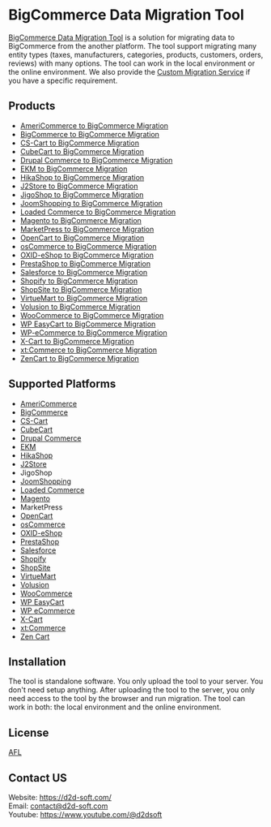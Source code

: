 # BigCommerce Data Migration Tool
[BigCommerce Data Migration Tool](https://d2d-soft.com/38-bigcommerce-migration) is a solution for migrating data to BigCommerce from the another platform. The tool support migrating many entity types (taxes, manufacturers, categories, products, customers, orders, reviews) with many options. The tool can work in the local environment or the online environment. We also provide the [Custom Migration Service](https://d2d-soft.com/migration-services/296-data-migration-customization.html) if you have a specific requirement. 

## Products
- [AmeriCommerce to BigCommerce Migration](https://d2d-soft.com/bigcommerce-migration/763-7221-americommerce-to-bigcommerce-migration-tool.html#/72-entities-1000)
- [BigCommerce to BigCommerce Migration](https://d2d-soft.com/bigcommerce-migration/432-1762-bigcommerce-to-bigcommerce-migration-tool.html#/72-entities-1000)
- [CS-Cart to BigCommerce Migration](https://d2d-soft.com/bigcommerce-migration/433-1767-cs-cart-to-bigcommerce-migration-tool.html#/72-entities-1000)
- [CubeCart to BigCommerce Migration](https://d2d-soft.com/bigcommerce-migration/434-1772-cubecart-to-bigcommerce-migration-tool.html#/72-entities-1000)
- [Drupal Commerce to BigCommerce Migration](https://d2d-soft.com/bigcommerce-migration/435-drupal-commerce-to-bigcommerce-migration-service.html)
- [EKM to BigCommerce Migration](https://d2d-soft.com/bigcommerce-migration/817-7793-ekm-to-bigcommerce-migration-tool.html#/72-entities-1000)
- [HikaShop to BigCommerce Migration](https://d2d-soft.com/bigcommerce-migration/471-1947-hikashop-to-bigcommerce-migration-tool.html#/72-entities-1000)
- [J2Store to BigCommerce Migration](https://d2d-soft.com/bigcommerce-migration/514-2142-j2store-to-bigcommerce-migration-tool.html#/72-entities-1000)
- [JigoShop to BigCommerce Migration](https://d2d-soft.com/bigcommerce-migration/536-2242-jigoshop-to-bigcommerce-migration-tool.html#/72-entities-1000)
- [JoomShopping to BigCommerce Migration](https://d2d-soft.com/bigcommerce-migration/586-2482-joomshopping-to-bigcommerce-migration-tool.html#/72-entities-1000)
- [Loaded Commerce to BigCommerce Migration](https://d2d-soft.com/bigcommerce-migration/436-1777-loaded-to-bigcommerce-migration-tool.html#/72-entities-1000)
- [Magento to BigCommerce Migration](https://d2d-soft.com/bigcommerce-migration/437-1782-magento-to-bigcommerce-migration-tool.html#/72-entities-1000)
- [MarketPress to BigCommerce Migration](https://d2d-soft.com/bigcommerce-migration/561-2362-marketpress-to-bigcommerce-migration-tool.html#/72-entities-1000)
- [OpenCart to BigCommerce Migration](https://d2d-soft.com/bigcommerce-migration/438-1787-opencart-to-bigcommerce-migration-tool.html#/72-entities-1000)
- [osCommerce to BigCommerce Migration](https://d2d-soft.com/bigcommerce-migration/439-1792-oscommerce-to-bigcommerce-migration-tool.html#/72-entities-1000)
- [OXID-eShop to BigCommerce Migration](https://d2d-soft.com/bigcommerce-migration/440-1797-oxid-eshop-to-bigcommerce-migration-tool.html#/72-entities-1000)
- [PrestaShop to BigCommerce Migration](https://d2d-soft.com/bigcommerce-migration/441-1802-prestashop-to-bigcommerce-migration-tool.html#/72-entities-1000)
- [Salesforce to BigCommerce Migration](https://d2d-soft.com/bigcommerce-migration/711-6660-salesforce-to-bigcommerce-migration-tool.html#/72-entities-1000)
- [Shopify to BigCommerce Migration](https://d2d-soft.com/bigcommerce-migration/442-1807-shopify-to-bigcommerce-migration-tool.html#/72-entities-1000)
- [ShopSite to BigCommerce Migration](https://d2d-soft.com/bigcommerce-migration/844-8069-shopsite-to-bigcommerce-migration-tool.html#/72-entities-1000)
- [VirtueMart to BigCommerce Migration](https://d2d-soft.com/bigcommerce-migration/443-1812-virtuemart-to-bigcommerce-migration-tool.html#/72-entities-1000)
- [Volusion to BigCommerce Migration](https://d2d-soft.com/bigcommerce-migration/634-5857-volusion-to-bigcommerce-migration-tool.html#/72-entities-1000)
- [WooCommerce to BigCommerce Migration](https://d2d-soft.com/bigcommerce-migration/444-1817-woocommerce-to-bigcommerce-migration-tool.html#/72-entities-1000)
- [WP EasyCart to BigCommerce Migration](https://d2d-soft.com/bigcommerce-migration/660-6132-wpeasycart-to-bigcommerce-migration-tool.html#/72-entities-1000)
- [WP-eCommerce to BigCommerce Migration](https://d2d-soft.com/bigcommerce-migration/445-1822-wp-ecommerce-to-bigcommerce-migration-tool.html#/72-entities-1000)
- [X-Cart to BigCommerce Migration](https://d2d-soft.com/bigcommerce-migration/446-1827-x-cart-to-bigcommerce-migration-tool.html#/72-entities-1000)
- [xt:Commerce to BigCommerce Migration](https://d2d-soft.com/bigcommerce-migration/447-1832-xtcommerce-to-bigcommerce-migration-tool.html#/72-entities-1000)
- [ZenCart to BigCommerce Migration](https://d2d-soft.com/bigcommerce-migration/448-1837-zencart-to-bigcommerce-migration-tool.html#/72-entities-1000)

## Supported Platforms
- [AmeriCommerce](https://www.americommerce.com/)
- [BigCommerce](https://www.bigcommerce.com/)
- [CS-Cart](https://www.cs-cart.com/)
- [CubeCart](https://www.cubecart.com/)
- [Drupal Commerce](https://drupalcommerce.org/)
- [EKM](https://www.ekm.com/)
- [HikaShop](https://www.hikashop.com/)
- [J2Store](https://www.j2store.org/)
- JigoShop
- [JoomShopping](https://extensions.joomla.org/extension/joomshopping/)
- [Loaded Commerce](https://loadedcommerce.com/)
- [Magento](https://magento.com/)
- MarketPress
- [OpenCart](https://www.opencart.com/)
- [osCommerce](https://www.oscommerce.com/)
- [OXID-eShop](https://www.oxid-esales.com)
- [PrestaShop](https://www.prestashop.com)
- [Salesforce](https://www.salesforce.com/)
- [Shopify](https://www.shopify.com/)
- [ShopSite](https://www.shopsite.com/)
- [VirtueMart](https://virtuemart.net/)
- [Volusion](https://volusion.com/)
- [WooCommerce](https://woocommerce.com/)
- [WP EasyCart](https://www.wpeasycart.com/)
- [WP eCommerce](https://wpecommerce.org/)
- [X-Cart](https://www.x-cart.com/)
- [xt:Commerce](https://www.xt-commerce.com/)
- [Zen Cart](https://www.zen-cart.com/)

## Installation
The tool is standalone software. You only upload the tool to your server. You don't need setup anything. After uploading the tool to the server, you only need access to the tool by the browser and run migration. The tool can work in both: the local environment and the online environment.

## License

[AFL](https://d2d-soft.com/license/AFL.txt)

## Contact US
Website: https://d2d-soft.com/ \
Email: contact@d2d-soft.com \
Youtube: https://www.youtube.com/@d2dsoft 

